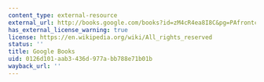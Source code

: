 ```yaml
---
content_type: external-resource
external_url: http://books.google.com/books?id=zM4cR4ea8I8C&pg=PAfrontcover#v=onepage
has_external_license_warning: true
license: https://en.wikipedia.org/wiki/All_rights_reserved
status: ''
title: Google Books
uid: 0126d101-aab3-436d-977a-bb788e71b01b
wayback_url: ''
---
```

